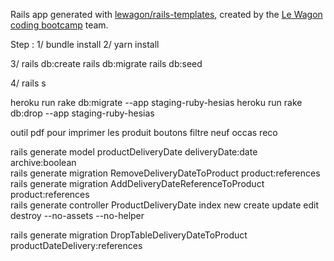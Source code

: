 Rails app generated with [lewagon/rails-templates](https://github.com/lewagon/rails-templates), created by the [Le Wagon coding bootcamp](https://www.lewagon.com) team.


Step :
1/
 bundle install
 2/
 yarn install

3/ 
rails db:create
rails db:migrate
rails db:seed

4/
rails s

heroku run rake db:migrate --app staging-ruby-hesias
heroku run rake db:drop --app staging-ruby-hesias



outil pdf pour imprimer les produit
boutons filtre neuf occas reco



rails generate model productDeliveryDate deliveryDate:date archive:boolean       
rails generate migration RemoveDeliveryDateToProduct product:references	
rails generate migration AddDeliveryDateReferenceToProduct product:references	
rails generate controller ProductDeliveryDate index new create update edit destroy  --no-assets --no-helper		
		

rails generate migration DropTableDeliveryDateToProduct productDateDelivery:references	
		
				
		
		